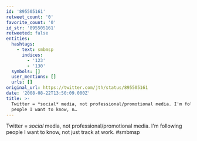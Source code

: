 ```yaml
---
id: '895505161'
retweet_count: '0'
favorite_count: '0'
id_str: '895505161'
retweeted: false
entities:
  hashtags:
    - text: smbmsp
      indices:
        - '123'
        - '130'
  symbols: []
  user_mentions: []
  urls: []
original_url: https://twitter.com/jth/status/895505161
date: '2008-08-22T13:50:09.000Z'
title: >-
  Twitter = *social* media, not professional/promotional media. I'm following
  people I want to know, n…
---
```


Twitter = *social* media, not professional/promotional media. I'm following people I want to know, not just track at work. #smbmsp